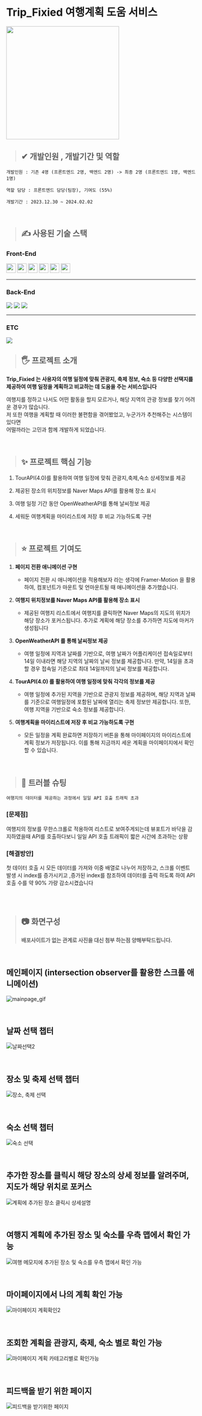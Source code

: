 # Trip_Fixied 여행계획 도움 서비스

<img src="./src/img/PreviewIMG/mainpage2.jpg" width="300px" >


 > ## ✔    개발인원 , 개발기간 및 역할 
    개발인원 : 기존 4명 (프론트엔드 2명, 백엔드 2명) -> 최종 2명 (프론트엔드 1명, 백엔드 1명)

    역할 담당 : 프론트엔드 담당(팀장), 기여도 (55%)

    개발기간 : 2023.12.30 ~ 2024.02.02

    

<br/>

 > ## ✍ 사용된 기술 스택  

### Front-End
<div style={display:flex}>
 <img src="https://img.shields.io/badge/html5-E34F26?style=for-the-badge&logo=html5&logoColor=white" height="25px">
<img src="https://img.shields.io/badge/css-1572B6?style=for-the-badge&logo=css3&logoColor=white" height="25px">
<img src="https://img.shields.io/badge/javascript-F7DF1E?style=for-the-badge&logo=javascript&logoColor=black" height="25px"> <img src="https://img.shields.io/badge/react-61DAFB?style=for-the-badge&logo=react&logoColor=black" height="25px">
<img src="https://img.shields.io/badge/styled components-DB7093?style=flat-square&logo=styled-components&logoColor=white" height="25px"/> 
<img src="https://img.shields.io/badge/Framer-0055FF?style=for-the-badge&logo=Framer&logoColor=white"height="25px">
</div>

<hr/>

### Back-End
<div style={display:flex}>
<img src="https://img.shields.io/badge/Firebase-DD2C00?style=for-the-badge&logo=Firebase&logoColor=white">
<img src="https://img.shields.io/badge/Spring Boot-6DB33F?style=for-the-badge&logo=Spring Boot&logoColor=white">
<img src="https://img.shields.io/badge/DBeaver-382923?style=for-the-badge&logo=DBeaver&logoColor=white">
</div>

<hr/>

### ETC
<img src="https://img.shields.io/badge/Sourcetree-0052CC?style=for-the-badge&logo=Sourcetree&logoColor=white">

<br/>

> ## 🖐 프로젝트 소개

**Trip_Fixied 는 사용자의 여행 일정에 맞춰 관광지, 축제 정보, 숙소 등 다양한 선택지를 제공하여 여행 일정을 계획하고 비교하는 데 도움을 주는 서비스입니다**

 여행지를 정하고 나서도 어떤 활동을 할지 모르거나, 해당 지역의 관광 정보를 찾기 어려운 경우가 많습니다. <br/>
 저 또한 여행을 계획할 때 이러한 불편함을 겪어봤었고, 누군가가 추천해주는 시스템이 있다면 <br/>어떨까라는 고민과 함께 개발하게 되었습니다. 


<br/>

> ## ✨ 프로젝트 핵심 기능

 1. TourAPI(4.0)를 활용하여 여행 일정에 맞춰 관광지,축제,숙소 상세정보를 제공

2. 제공된 장소의 위치정보를 Naver Maps API를 활용해 장소 표시

 3. 여행 일정 기간 동안 OpenWeatherAPI를 통해 날씨정보 제공

 4. 세워둔 여행계획을 마이리스트에 저장 후 비교 가능하도록 구현

<br/>

> ## ⭐ 프로젝트 기여도
 1.  **페이지 전환 애니메이션 구현**
        - 페이지 전환 시 애니메이션을 적용해보자 라는 생각에 Framer-Motion 을 활용하여, 컴포넌트가 마운트 및 언마운트될 때 애니메이션을 추가했습니다.

 2. **여행지 위치정보를 Naver Maps API를 활용해 장소 표시**
    - 제공된 여행지 리스트에서 여행지를 클릭하면 Naver Maps의 지도의 위치가 해당 장소가 포커스됩니다. 추가로 계획에 해당 장소를 추가하면 지도에 마커가 생성됩니다

 3. **OpenWeatherAPI 를 통해 날씨정보 제공**
    - 여행 일정에 지역과 날짜를 기반으로, 여행 날짜가 어플리케이션 접속일로부터 14일 이내라면 해당 지역의 날짜의 날씨 정보를 제공합니다.
만약, 14일을 초과할 경우 접속일 기준으로 최대 14일까지의 날씨 정보를 제공합니다.
 4. **TourAPI(4.0) 를 활용하여 여행 일정에 맞춰 각각의 정보를 제공**
    - 여행 일정에 추가된 지역을 기반으로 관광지 정보를 제공하며, 해당 지역과 날짜를 기준으로 여행일정에 포함된 날짜에 열리는 축제 정보만 제공합니다. 또한, 여행 지역을 기반으로 숙소 정보를 제공합니다.
 5. **여행계획을 마이리스트에 저장 후 비교 가능하도록 구현**
    - 모든 일정을 계획 완료하면 저장하기 버튼을 통해 마이페이지의 마이리스트에 계획 정보가 저장됩니다. 이를 통해 지금까지 세운 계획을 마이페이지에서 확인할 수 있습니다.

<br/>

> ## 💫 트러블 슈팅
    여행지의 데이터를 제공하는 과정에서 일일 API 호출 트래픽 초과 
    
### [문제점] 
 여행지의 정보를 무한스크롤로 적용하여 리스트로 보여주게되는데 뷰포트가 바닥을 감지하였을때 API를 호출하다보니 일일 API 호출 트래픽이 짧은 시간에 초과하는 상황

 ### [해결방안]
 첫 데이터 호출 시 모든 데이터를 가져와 이중 배열로 나누어 저장하고, 스크롤 이벤트 발생 시 index를 증가시키고 ,증가된 index를 참조하여 데이터를 출력 하도록 하여 API 호출 수를 약 90% 가량 감소시켰습니다


<br/>
<br/>

> ## 📷 화면구성 
> **배포사이트가 없는 관계로 사진을 대신 첨부 하는점 양해부탁드립니다.**

<br/>

 ##  메인페이지 (intersection observer를 활용한 스크롤 애니메이션)                                    

 ![mainpage_gif](https://github.com/user-attachments/assets/74a47cfc-9150-4960-9464-284cf0de4a1e) 

<br/>

##  날짜 선택 챕터 

![날짜선택2](https://github.com/user-attachments/assets/fc0af9f0-d101-46a4-a72b-ef89a1e0d34f) 

<br/>

## 장소 및 축제 선택 챕터

![장소, 축제 선택](https://github.com/user-attachments/assets/561b3b86-8823-4778-afea-e2aa2206b843) 

<br/>

##  숙소 선택 챕터

![숙소 선택](https://github.com/user-attachments/assets/f8f45c3e-9b83-4ed3-8c40-65d13776406d) 

<br/>

##  추가한 장소를 클릭시 해당 장소의 상세 정보를 알려주며, 지도가 해당 위치로 포커스 

 ![계획에 추가된 장소 클릭시 상세설명](https://github.com/user-attachments/assets/78cc4cf2-5161-4195-970d-516752b5afdf)

<br/>

## 여행지 계획에 추가된 장소 및 숙소를 우측 맵에서 확인 가능

![여행 메모지에 추가된 장소 및 숙소를 우측 맵에서 확인 가능](https://github.com/user-attachments/assets/a09bfbb1-0bad-45a5-a278-9c719e5a9ac2)

<br/>

##  마이페이지에서 나의 계획 확인 가능 

 ![마이페이지 계획확인2](https://github.com/user-attachments/assets/5ff0ebc7-c527-475f-a15f-222fb8b558c9)

<br/>

## 조회한 계획을 관광지, 축제, 숙소 별로 확인 가능

 ![마이페이지 계획 카테고리별로 확인가능](https://github.com/user-attachments/assets/889894e7-d128-436d-8a43-d703cf9a23b0)

<br/>

##  피드백을 받기 위한 페이지

![피드백을 받기위한 페이지](https://github.com/user-attachments/assets/a6869e91-0a2b-47c7-a06d-dd928eff6c9e) 
